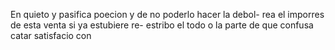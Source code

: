 En quieto y pasifica poecion y de no poderlo hacer la debol- rea el imporres de esta venta si ya estubiere re- estribo el todo o la parte de que confusa catar satisfacio con